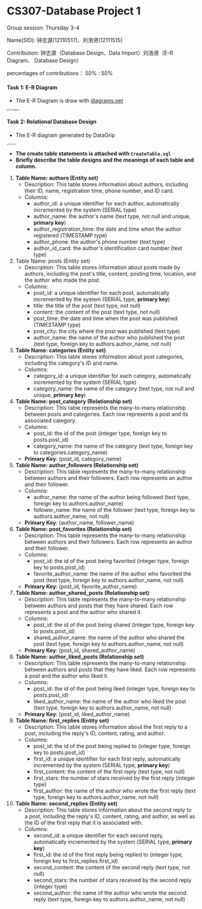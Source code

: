 # CS307-Database Project 1

Group session: Thursday 3-4

Name(SID): 钟志源(12110517)、刘浩贤(12111515)

Contribution: 钟志源（Database Design、Data Import）刘浩贤（E-R Diagram、 Database Design）

percentages of contributions： 50% : 50%

#### Task 1: E-R Diagram

- The E-R Diagram is draw with [diagrams.net](https://app.diagrams.net/)

<img src="C:\Users\25375\Desktop\DB\CS307_Database\project1\Report\E-R Diagram.png" alt="E-R Diagram" style="zoom: 33%;" />

#### Task 2: Relational Database Design

- The E-R diagram generated by DataGrip

<img src="C:\Users\25375\Desktop\DB\CS307_Database\project1\Report\Visualization.png" alt="Visualization" style="zoom: 25%;" />

- **The create table statements is attached with `CreateTable.sql`**
- **Briefly describe the table designs and the meanings of each table and column.**

1. **Table Name: authors (Entity set)**
   - Description: This table stores information about authors, including their ID, name, registration time, phone number, and ID card.
   - Columns:
     - author_id: a unique identifier for each author, automatically incremented by the system (SERIAL type)
     - author_name: the author's name (text type, not null and unique, **primary key**)
     - author_registration_time: the date and time when the author registered (TIMESTAMP type)
     - author_phone: the author's phone number (text type)
     - author_id_card: the author's identification card number (text type)
2. Table Name: posts (Entity set)
   - Description: This table stores information about posts made by authors, including the post's title, content, posting time, location, and the author who made the post.
   - Columns:
     - post_id: a unique identifier for each post, automatically incremented by the system (SERIAL type, **primary key**)
     - title: the title of the post (text type, not null)
     - content: the content of the post (text type, not null)
     - post_time: the date and time when the post was published (TIMESTAMP type)
     - post_city: the city where the post was published (text type)
     - author_name: the name of the author who published the post (text type, foreign key to authors.author_name, not null)
3. **Table Name: categories (Entity set)**
   - Description: This table stores information about post categories, including the category's ID and name.
   - Columns:
     - category_id: a unique identifier for each category, automatically incremented by the system (SERIAL type)
     - category_name: the name of the category (text type, not null and unique, **primary key**)
4. **Table Name: post_category (Relationship set)**
   - Description: This table represents the many-to-many relationship between posts and categories. Each row represents a post and its associated category.
   - Columns:
     - post_id: the id of the post (integer type, foreign key to posts.post_id)
     - category_name: the name of the category (text type, foreign key to categories.category_name)
   - **Primary Key**: (post_id, category_name)
5. **Table Name: author_followers (Relationship set)**
   - Description: This table represents the many-to-many relationship between authors and their followers. Each row represents an author and their follower.
   - Columns:
     - author_name: the name of the author being followed (text type, foreign key to authors.author_name)
     - follower_name: the name of the follower (text type, foreign key to authors.author_name, not null)
   - **Primary Key**: (author_name, follower_name)
6. **Table Name: post_favorites (Relationship set)**
   - Description: This table represents the many-to-many relationship between authors and their followers. Each row represents an author and their follower.
   - Columns:
     - post_id: the id of the post being favorited (integer type, foreign key to posts.post_id)
     - favorite_author_name: the name of the author who favorited the post (text type, foreign key to authors.author_name, not null)
   - **Primary Key**: (post_id, favorite_author_name)
7. **Table Name: author_shared_posts (Relationship set)**
   - Description: This table represents the many-to-many relationship between authors and posts that they have shared. Each row represents a post and the author who shared it.
   - Columns:
     - post_id: the id of the post being shared (integer type, foreign key to posts.post_id)
     - shared_author_name: the name of the author who shared the post (text type, foreign key to authors.author_name, not null)
   - **Primary Key**: (post_id, shared_author_name)
8. **Table Name: author_liked_posts (Relationship set)**
   - Description: This table represents the many-to-many relationship between authors and posts that they have liked. Each row represents a post and the author who liked it.
   - Columns:
     - post_id: the id of the post being liked (integer type, foreign key to posts.post_id)
     - liked_author_name: the name of the author who liked the post (text type, foreign key to authors.author_name, not null)
   - **Primary Key**: (post_id, liked_author_name)
9. **Table Name: first_replies (Entity set)**
   - Description: This table stores information about the first reply to a post, including the reply's ID, content, rating, and author.
   - Columns:
     - post_id: the id of the post being replied to (integer type, foreign key to posts.post_id)
     - first_id: a unique identifier for each first reply, automatically incremented by the system (SERIAL type, **primary key**)
     - first_content: the content of the first reply (text type, not null)
     - first_stars: the number of stars received by the first reply (integer type)
     - first_author: the name of the author who wrote the first reply (text type, foreign key to authors.author_name, not null)
10. **Table Name: second_replies (Entity set)**
    - Description: This table stores information about the second reply to a post, including the reply's ID, content, rating, and author, as well as the ID of the first reply that it is associated with.
    - Columns:
      - second_id: a unique identifier for each second reply, automatically incremented by the system (SERIAL type, **primary key**)
      - first_id: the id of the first reply being replied to (integer type, foreign key to first_replies.first_id)
      - second_content: the content of the second reply (text type, not null)
      - second_stars: the number of stars received by the second reply (integer type)
      - second_author: the name of the author who wrote the second reply (text type, foreign key to authors.author_name, not null)